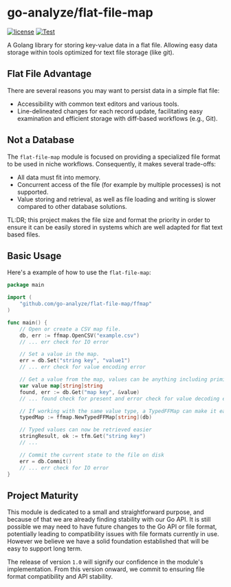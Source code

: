 # go-analyze/flat-file-map

[![license](https://img.shields.io/badge/license-MIT-blue.svg)](https://github.com/go-analyze/flat-file-map/blob/master/LICENSE)
[![Test](https://github.com/go-analyze/flat-file-map/actions/workflows/test.yml/badge.svg)](https://github.com/go-analyze/flat-file-map/actions/workflows/test.yml)

A Golang library for storing key-value data in a flat file. Allowing easy data storage within tools optimized for text file storage (like git).

## Flat File Advantage

There are several reasons you may want to persist data in a simple flat file:
* Accessibility with common text editors and various tools.
* Line-delineated changes for each record update, facilitating easy examination and efficient storage with diff-based workflows (e.g., Git).

## Not a Database

The `flat-file-map` module is focused on providing a specialized file format to be used in niche workflows. Consequently, it makes several trade-offs:
* All data must fit into memory.
* Concurrent access of the file (for example by multiple processes) is not supported.
* Value storing and retrieval, as well as file loading and writing is slower compared to other database solutions.

TL:DR; this project makes the file size and format the priority in order to ensure it can be easily stored in systems which are well adapted for flat text based files.

## Basic Usage

Here's a example of how to use the `flat-file-map`:

```go
package main

import (
    "github.com/go-analyze/flat-file-map/ffmap"
)

func main() {
    // Open or create a CSV map file.
    db, err := ffmap.OpenCSV("example.csv")
    // ... err check for IO error

    // Set a value in the map.
    err = db.Set("string key", "value1")
    // ... err check for value encoding error

    // Get a value from the map, values can be anything including primitives, strings, maps, and complex structs
    var value map[string]string
    found, err := db.Get("map key", &value)
    // ... found check for present and error check for value decoding error

    // If working with the same value type, a TypedFFMap can make it easier
    typedMap := ffmap.NewTypedFFMap[string](db)

    // Typed values can now be retrieved easier
    stringResult, ok := tfm.Get("string key")
    // ...

    // Commit the current state to the file on disk
    err = db.Commit()
    // ... err check for IO error
}
```

## Project Maturity

This module is dedicated to a small and straightforward purpose, and because of that we are already finding stability with our Go API. It is still possible we may need to have future changes to the Go API or file format, potentially leading to compatibility issues with file formats currently in use. However we believe we have a solid foundation established that will be easy to support long term.

The release of version `1.0` will signify our confidence in the module's implementation. From this version onward, we commit to ensuring file format compatibility and API stability.

